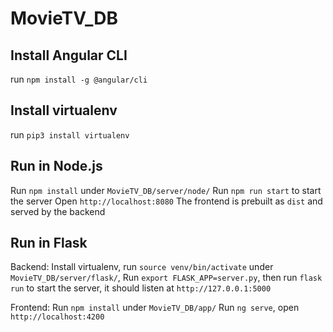# MovieTV_DB


## Install Angular CLI
run `npm install -g @angular/cli`


## Install virtualenv
run `pip3 install virtualenv`


## Run in Node.js
Run `npm install` under `MovieTV_DB/server/node/`
Run `npm run start` to start the server
Open `http://localhost:8080`
The frontend is prebuilt as `dist` and served by the backend


## Run in Flask
Backend: Install virtualenv, run `source venv/bin/activate` under `MovieTV_DB/server/flask/`,
		 Run `export FLASK_APP=server.py`, then run `flask run` to start the server, it should listen at `http://127.0.0.1:5000`

Frontend: Run `npm install` under `MovieTV_DB/app/`
		  Run `ng serve`, open `http://localhost:4200`